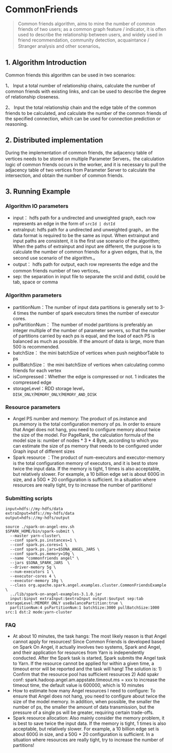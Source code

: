 # CommonFriends

> Common friends algorithm, aims to mine the number of common friends of two users; as a common graph feature / indicator, it is often used to describe the relationship between users, and widely used in friend recommendation, community detection, acquaintance / Stranger analysis and other scenarios。

## 1. Algorithm Introduction

Common friends this algorithm can be used in two scenarios:

1、 Input a total number of relationship chains, calculate the number of common friends with existing links, and can be used to describe the degree of relationship closeness.

2、 Input the total relationship chain and the edge table of the common friends to be calculated, and calculate the number of the common friends of the specified connection, which can be used for connection prediction or reasoning.

## 2. Distributed implementation

During the implementation of common friends, the adjacency table of vertices needs to be stored on multiple Parameter Servers，the calculation logic of common friends occurs in the worker, and it is necessary to pull the adjacency table of two vertices from Parameter Server to calculate the intersection, and obtain the number of common friends.

## 3. Running Example

### Algorithm IO parameters

- input： hdfs path for a undirected and unweighted graph, each row represents an edge in the form of `srcId | dstId`
- extraInput: hdfs path for a undirected and unweighted graph，an the data format is required to be the same as input. When extrainput and input paths are consistent, it is the first use scenario of the algorithm; When the paths of extrainput and input are different, the purpose is to calculate the number of common friends for a given edges, that is, the second use scenario of the algorithm.。
- output： hdfs path for output, each row represents the edge and the  common friends number of two vertices。
- sep: the separation in input file to separate the srcId and dstId, could be tab, space or comma

### Algorithm parameters

- partitionNum：The number of input data partitions is generally set to 3-4 times the number of spark executors times the number of executor cores.
- psPartitionNum： The number of model partitions is preferably an integer multiple of the number of parameter servers, so that the number of partitions carried by each ps is equal, and the load of each PS is balanced as much as possible. If the amount of data is large, more than 500 is recommended.
- batchSize： the mini batchSize of vertices when push neighborTable to ps
- pullBatchSize： the mini batchSize of vertices when calculating commo friends for each vertex
- isCompressed：Whether the edge is compressed or not. 1 indicates the compressed edge
- storageLevel：RDD storage level，`DISK_ONLY`/`MEMORY_ONLY`/`MEMORY_AND_DISK`

### Resource parameters

- Angel PS number and memory: The product of ps.instance and ps.memory is the total configuration memory of ps. In order to ensure that Angel does not hang, you need to configure memory about twice the size of the model. For PageRank, the calculation formula of the model size is: number of nodes * 3 * 4 Byte, according to which you can estimate the size of ps memory that needs to be configured under Graph input of different sizes
- Spark resource ：The product of num-executors and executor-memory is the total configuration memory of executors, and it is best to store twice the input data. If the memory is tight, 1 times is also acceptable, but relatively slower. For example, a 10 billion edge set is about 600G in size, and a 50G * 20 configuration is sufficient. In a situation where resources are really tight, try to increase the number of partitions!

### Submitting scripts

```
input=hdfs://my-hdfs/data
extraInput=hdfs://my-hdfs/data
output=hdfs://my-hdfs/output

source ./spark-on-angel-env.sh
$SPARK_HOME/bin/spark-submit \
  --master yarn-cluster\
  --conf spark.ps.instances=1 \
  --conf spark.ps.cores=1 \
  --conf spark.ps.jars=$SONA_ANGEL_JARS \
  --conf spark.ps.memory=10g \
  --name "commonfriends angel" \
  --jars $SONA_SPARK_JARS  \
  --driver-memory 5g \
  --num-executors 1 \
  --executor-cores 4 \
  --executor-memory 10g \
  --class org.apache.spark.angel.examples.cluster.CommonFriendsExample \
  ../lib/spark-on-angel-examples-3.1.0.jar
  input:$input extraInput:$extraInput output:$output sep:tab storageLevel:MEMORY_ONLY useBalancePartition:true \
  partitionNum:4 psPartitionNum:1 batchSize:3000 pullBatchSize:1000 src:1 dst:2 mode:yarn-cluster
```



### FAQ

- At about 10 minutes, the task hangs: The most likely reason is that Angel cannot apply for resources! Since Common Friends is developed based on Spark On Angel, it actually involves two systems, Spark and Angel, and their application for resources from Yarn is independently conducted. After the Spark task is started, Spark submits the Angel task to Yarn. If the resource cannot be applied for within a given time, a timeout error will be reported and the task will hang! The solution is: 1) Confirm that the resource pool has sufficient resources 2) Add spakr conf: spark.hadoop.angel.am.appstate.timeout.ms = xxx to increase the timeout time, the default value is 600000, which is 10 minutes
- How to estimate how many Angel resources I need to configure: To ensure that Angel does not hang, you need to configure about twice the size of the model memory. In addition, when possible, the smaller the number of ps, the smaller the amount of data transmission, but the pressure of a single ps will be greater, requiring certain trade-offs.
- Spark resource allocation: Also mainly consider the memory problem, it is best to save twice the input data. If the memory is tight, 1 times is also acceptable, but relatively slower. For example, a 10 billion edge set is about 600G in size, and a 50G * 20 configuration is sufficient. In a situation where resources are really tight, try to increase the number of partitions!